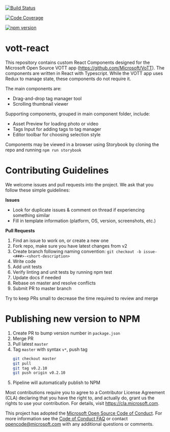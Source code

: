 [![Build Status](https://dev.azure.com/msft-vott/VoTT/_apis/build/status/vott-react-CI?branchName=master)](https://dev.azure.com/msft-vott/VoTT/_build/latest?definitionId=8&branchName=master)

[![Code Coverage](https://codecov.io/gh/Microsoft/vott-react/branch/master/graph/badge.svg)](https://codecov.io/gh/Microsoft/vott-react)

[![npm version](https://badge.fury.io/js/vott-react.svg)](https://badge.fury.io/js/vott-react)

# vott-react

This repository contains custom React Components designed for the Microsoft Open Source VOTT app (https://github.com/Microsoft/VoTT). The components are written in React with Typescript. While the VOTT app uses Redux to manage state, these components do not require it.

The main components are:
- Drag-and-drop tag manager tool
- Scrolling thumbnail viewer

Supporting components, grouped in main component folder, include:
- Asset Preview for loading photo or video
- Tags Input for adding tags to tag manager
- Editor toolbar for choosing selection style

Components may be viewed in a browser using Storybook by cloning the repo and running `npm run storybook`

# Contributing Guidelines

We welcome issues and pull requests into the project. We ask that you follow these simple guidelines:

**Issues**
- Look for duplicate issues & comment on thread if experiencing something similar
- Fill in template information (platform, OS, version, screenshots, etc.)
  
**Pull Requests**
1. Find an issue to work on, or create a new one
2.  Fork repo, make sure you have latest changes from v2
3. Create branch following naming convention: 
    `git checkout -b issue-<###>-<short-description>`
4. Write code
5. Add unit tests
6. Verify linting and unit tests by running npm test
7. Update docs if needed
8. Rebase on master and resolve conflicts
9.  Submit PR to master branch

Try to keep PRs small to decrease the time required to review and merge

# Publishing new version to NPM
1. Create PR to bump version number in `package.json`
1. Merge PR
1. Pull latest `master`
1. Tag `master` with syntax `v*`, push tag
    ```bash
    git checkout master
    git pull
    git tag v0.2.10
    git push origin v0.2.10
    ```
1. Pipeline will automatically publish to NPM

Most contributions require you to agree to a Contributor License Agreement (CLA) declaring that you have the right to, and actually do, grant us the rights to use your contribution. For details, visit https://cla.microsoft.com.

This project has adopted the [Microsoft Open Source Code of Conduct](https://opensource.microsoft.com/codeofconduct/). For more information see the [Code of Conduct FAQ](https://opensource.microsoft.com/codeofconduct/faq/) or contact [opencode@microsoft.com](mailto:opencode@microsoft.com) with any additional questions or comments.

